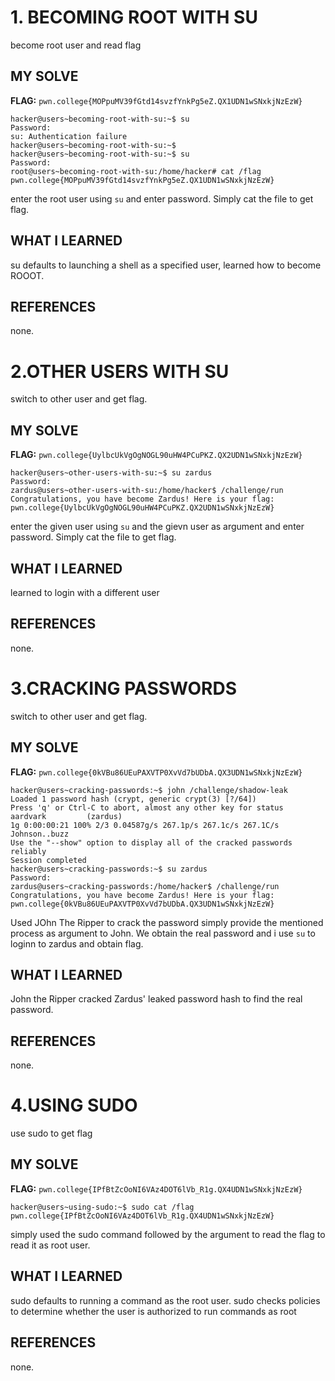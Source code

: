 # 1. BECOMING ROOT WITH SU
become root user and read flag 

## MY SOLVE 
**FLAG:** `pwn.college{MOPpuMV39fGtd14svzfYnkPg5eZ.QX1UDN1wSNxkjNzEzW} `
```
hacker@users~becoming-root-with-su:~$ su
Password: 
su: Authentication failure
hacker@users~becoming-root-with-su:~$ 
hacker@users~becoming-root-with-su:~$ su
Password: 
root@users~becoming-root-with-su:/home/hacker# cat /flag
pwn.college{MOPpuMV39fGtd14svzfYnkPg5eZ.QX1UDN1wSNxkjNzEzW}
```
enter the root user using `su` and enter password. Simply cat the file to get flag.

## WHAT I LEARNED 
su defaults to launching a shell as a specified user, learned how to become ROOOT.

## REFERENCES 
none.



# 2.OTHER USERS WITH SU
switch to other user and get flag.

## MY SOLVE 
**FLAG:** `pwn.college{UylbcUkVgOgNOGL90uHW4PCuPKZ.QX2UDN1wSNxkjNzEzW} `
```
hacker@users~other-users-with-su:~$ su zardus
Password: 
zardus@users~other-users-with-su:/home/hacker$ /challenge/run
Congratulations, you have become Zardus! Here is your flag:
pwn.college{UylbcUkVgOgNOGL90uHW4PCuPKZ.QX2UDN1wSNxkjNzEzW}
```
enter the given user using `su` and the gievn user as argument and enter password. Simply cat the file to get flag.

## WHAT I LEARNED 
learned to login with a different user 

## REFERENCES 
none.



# 3.CRACKING PASSWORDS
switch to other user and get flag.

## MY SOLVE 
**FLAG:** `pwn.college{0kVBu86UEuPAXVTP0XvVd7bUDbA.QX3UDN1wSNxkjNzEzW}`
```
hacker@users~cracking-passwords:~$ john /challenge/shadow-leak
Loaded 1 password hash (crypt, generic crypt(3) [?/64])
Press 'q' or Ctrl-C to abort, almost any other key for status
aardvark         (zardus)
1g 0:00:00:21 100% 2/3 0.04587g/s 267.1p/s 267.1c/s 267.1C/s Johnson..buzz
Use the "--show" option to display all of the cracked passwords reliably
Session completed
hacker@users~cracking-passwords:~$ su zardus
Password: 
zardus@users~cracking-passwords:/home/hacker$ /challenge/run
Congratulations, you have become Zardus! Here is your flag:
pwn.college{0kVBu86UEuPAXVTP0XvVd7bUDbA.QX3UDN1wSNxkjNzEzW}
```
Used JOhn The Ripper to crack the password simply provide the mentioned process as argument to John. We obtain the real password and i use `su` to loginn to zardus and obtain flag.

## WHAT I LEARNED 
John the Ripper cracked Zardus' leaked password hash to find the real password.

## REFERENCES 
none.



# 4.USING SUDO
use sudo to get flag

## MY SOLVE 
**FLAG:** `pwn.college{IPfBtZcOoNI6VAz4DOT6lVb_R1g.QX4UDN1wSNxkjNzEzW}`
```
hacker@users~using-sudo:~$ sudo cat /flag
pwn.college{IPfBtZcOoNI6VAz4DOT6lVb_R1g.QX4UDN1wSNxkjNzEzW}
```
simply used the sudo command followed by the argument to read the flag to read it as root user.

## WHAT I LEARNED 
sudo defaults to running a command as the root user. sudo checks policies to determine whether the user is authorized to run commands as root

## REFERENCES 
none.



